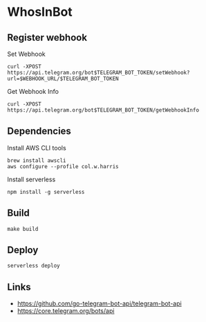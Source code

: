 # WhosInBot

## Register webhook

Set Webhook
```
curl -XPOST https://api.telegram.org/bot$TELEGRAM_BOT_TOKEN/setWebhook?url=$WEBHOOK_URL/$TELEGRAM_BOT_TOKEN
```

Get Webhook Info
```
curl -XPOST https://api.telegram.org/bot$TELEGRAM_BOT_TOKEN/getWebhookInfo
```

## Dependencies

Install AWS CLI tools

```  
brew install awscli
aws configure --profile col.w.harris
```

Install serverless

```
npm install -g serverless

```


## Build

```
make build
```

## Deploy

```
serverless deploy
```
    
## Links

- https://github.com/go-telegram-bot-api/telegram-bot-api
- https://core.telegram.org/bots/api